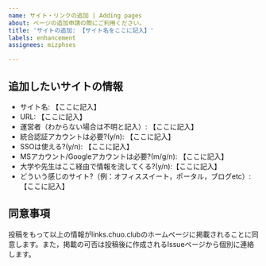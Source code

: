 ```yaml
---
name: サイト・リンクの追加 | Adding pages
about: ページの追加申請の際にご利用ください。
title: 'サイトの追加: 【サイト名をここに記入】'
labels: enhancement
assignees: mizphses

---
```


## 追加したいサイトの情報
<!-- 以下の【ここに記入】を書き換えてください。 -->
<!-- 書き方の例： https://github.com/mizphses/links.chuo.club/issues/1 -->
- サイト名: 【ここに記入】
- URL: 【ここに記入】
- 運営者（わからない場合は不明と記入）: 【ここに記入】
- 統合認証アカウントは必要?(y/n): 【ここに記入】
- SSOは使える?(y/n): 【ここに記入】
- MSアカウント/Googleアカウントは必要?(m/g/n): 【ここに記入】
- 大学や先生はここ経由で情報を流してくる?(y/n):【ここに記入】
- どういう感じのサイト?（例：オフィススイート，ポータル，ブログetc）: 【ここに記入】

## 同意事項
投稿をもって以上の情報がlinks.chuo.clubのホームページに掲載されることに同意します。また，掲載の可否は投稿後に作成されるIssueページから個別に連絡します。
